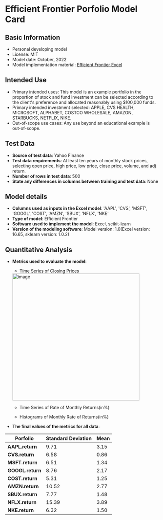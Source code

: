 # Efficient Frontier Porfolio Model Card

## Basic Information
 - Personal developing model
 - License: MIT
 - Model date: October, 2022
 - Model implementation material: [Efficient Frontier Excel](https://github.com/Contona1215/Efficient-Frontier-Project/blob/main/EFFICIENT%20FRONTIER-%20Fangyuan_Du.xlsm)

## Intended Use
 - Primary intended uses: This model is an example portfolio in the proportion of stock and fund investment can be selected according to the client's preference and allocated reasonably using $100,000 funds.
 - Primary intended investment selected: APPLE, CVS HEALTH, MICROSOFT, ALPHABET, COSTCO WHOLESALE, AMAZON, STARBUCKS, NETFLIX, NIKE. 
 - Out-of-scope use cases: Any use beyond an educational example is out-of-scope.

## Test Data
 - **Source of test data**: Yahoo Finance
 - **Test data requirements**: At least ten years of monthly stock prices, selecting open price, high price, low price, close price, volume, and adj return.
 - **Number of rows in test data**: 500
 - **State any differences in columns between training and test data**: None

## Model details
 - **Columns used as inputs in the Excel model**: 'AAPL', 'CVS', 'MSFT', 'GOOGL', 'COST', 'AMZN', 'SBUX', 'NFLX', 'NKE'
 - **Type of model**: Efficient Frontier 
 - **Software used to implement the model**: Excel, scikit-learn
 - **Version of the modeling software**: Model version: 1.0(Excel version: 16.65, sklearn version: 1.0.2)

## Quantitative Analysis
- **Metrics used to evaluate the model**:
  - Time Series of Closing Prices
   
   <img width="416" alt="image" src="https://user-images.githubusercontent.com/111463982/194391779-eca148f6-cc24-417d-b692-a4a39c26b5a8.png">
  
  - Time Series of Rate of Monthly Returns(in%)
  
  - Histograms of Monthly Rate of Returns(in%)
- **The final values of the metrics for all data**:

| **Porfolio** | **Standard Deviation** | **Mean** |
|--------------|:----------------- |:--------------------- |
| **AAPL.return**   | 9.71 | 3.15 | 
| **CVS.return**    | 6.58 | 0.86 | 
| **MSFT.return**   | 6.51 | 1.34 | 
| **GOOGL.return**  | 8.76 | 2.17 | 
| **COST.return**   | 5.31 | 1.25 | 
| **AMZN.return**   | 10.52| 2.77 | 
| **SBUX.return**   | 7.77 | 1.48 | 
| **NFLX.return**   | 15.39| 3.89 | 
| **NKE.return**    | 6.32 | 1.50 |




